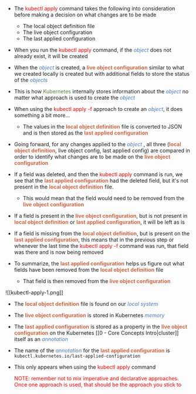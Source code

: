 - The <span style="color:red">kubectl apply</span> command takes the following into consideration before making a decision on what changes are to be made
	- The local object definition file
	- The live object configuration
	- The last applied configuration

- When you run the <span style="color:red">kubectl apply</span> command, if the <i><span style="color:#477bbe">object</span></i> does not already exist, it will be created

- When the <i><span style="color:#477bbe">object</span></i> is created, a <b><span style="color:#d46644">live object configuration</span></b> similar to what we created locally is created but with additional fields to store the status of the <i><span style="color:#477bbe">objects</span></i>

- This is how <span style="color:#5c7e3e">Kubernetes</span> internally stores information about the <i><span style="color:#477bbe">object</span></i> no matter what approach is used to create the <i><span style="color:#477bbe">object</span></i>

- When using the <span style="color:red">kubectl apply -f</span> approach to create an <i><span style="color:#477bbe">object</span></i>, it does something a bit more…
	- The values in the <b><span style="color:#d46644">local object definition</span></b> file is converted to JSON and is then stored as the <b><span style="color:#d46644">last applied configuration</span></b>

- Going forward, for any changes applied to the <i><span style="color:#477bbe">object</span></i> , all three (<b><span style="color:#d46644">local object definition</span></b>, live object config, last applied config) are compared in order to identify what changes are to be made on the <b><span style="color:#d46644">live object configuration</span></b>

- If a field was deleted, and then the <span style="color:red">kubectl apply</span> command is run, we see that the <b><span style="color:#d46644">last applied configuration</span></b> had the deleted field, but it's not present in the <b><span style="color:#d46644">local object definition</span></b> file. 
	- This would mean that the field would need to be removed from the <b><span style="color:#d46644">live object configuration</span></b>

- If a field is present in the <b><span style="color:#d46644">live object configuration</span></b>, but is not present in <b><span style="color:#d46644">local object definition</span></b> or <b><span style="color:#d46644">last applied configuration</span></b>, it will be left as is

- If a field is missing from the <b><span style="color:#d46644">local object definition</span></b>, but is present on the <b><span style="color:#d46644">last applied configuration</span></b>, this means that in the previous step or whenever the last time the <span style="color:red">kubectl apply -f</span> command was run, that field was there and is now being removed

- To summarize, the <b><span style="color:#d46644">last applied configuration</span></b> helps us figure out what fields have been removed from the <b><span style="color:#d46644">local object definition</span></b> file
	- That field is then removed from the <b><span style="color:#d46644">live object configuration</span></b>

![[kubectl-apply-1.png]]

- The <b><span style="color:#d46644">local object definition</span></b> file is found on our <i><span style="color:#477bbe">local system</span></i>
- The <b><span style="color:#d46644">live object configuration</span></b> is stored in Kubernetes <i><span style="color:#477bbe">memory</span></i>
- The <b><span style="color:#d46644">last applied configuration</span></b> is stored as a property in the <b><span style="color:#d46644">live object configuration</span></b> on the Kubernetes [[0 - Core Concepts Intro|cluster]] itself as an <i><span style="color:#477bbe">annotation</span></i>

- The name of the <i><span style="color:#477bbe">annotation</span></i> for the <b><span style="color:#d46644">last applied configuration</span></b> is `kubectl.kubernetes.io/last-applied-configuration`

- This only appears when using the <span style="color:red">kubectl apply</span> command

	<span style="color:red">NOTE: remember not to mix imperative and declarative approaches. Once one approach is used, that should be the approach you stick to</span>